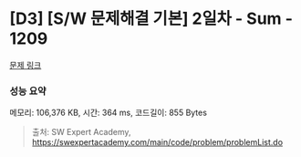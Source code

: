 # [D3] [S/W 문제해결 기본] 2일차 - Sum - 1209 

[문제 링크](https://swexpertacademy.com/main/code/problem/problemDetail.do?contestProbId=AV13_BWKACUCFAYh) 

### 성능 요약

메모리: 106,376 KB, 시간: 364 ms, 코드길이: 855 Bytes



> 출처: SW Expert Academy, https://swexpertacademy.com/main/code/problem/problemList.do